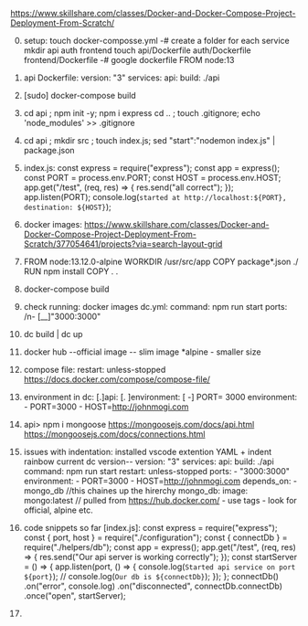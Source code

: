 https://www.skillshare.com/classes/Docker-and-Docker-Compose-Project-Deployment-From-Scratch/

0. setup:
   touch docker-composse.yml
   -# create a folder for each service
   mkdir api auth frontend
   touch api/Dockerfile auth/Dockerfile frontend/Dockerfile
   -# google dockerfile
   FROM node:13

1. api Dockerfile:
   version: "3"
   services:
   api:
   build: ./api

2. [sudo] docker-compose build

3. cd api ; npm init -y;
   npm i express
   cd .. ; touch .gitignore;
   echo 'node_modules' >> .gitignore

4. cd api ; mkdir src ; touch index.js;
   sed "start":"nodemon index.js" | package.json

5. index.js:
   const express = require("express");
   const app = express();
   const PORT = process.env.PORT;
   const HOST = process.env.HOST;
   app.get("/test", (req, res) => {
   res.send("all correct");
   });
   app.listen(PORT);
   console.log(`started at http://localhost:${PORT}, destination: ${HOST}`);

6. docker images:
   https://www.skillshare.com/classes/Docker-and-Docker-Compose-Project-Deployment-From-Scratch/377054641/projects?via=search-layout-grid

7. FROM node:13.12.0-alpine
   WORKDIR /usr/src/app
   COPY package\*.json ./
   RUN npm install
   COPY . .
   <!-- EXPOSE 3000
   CMD ["node", "run start"] -->

8. docker-compose build

9. check running: docker images
dc.yml:
command: npm run start
ports: /n- [__]"3000:3000"
 <!-- <host>:<container> -->

10. dc build | dc up

11. docker hub --official image -- slim image \*alpine - smaller size
12. compose file:
    restart: unless-stopped
    https://docs.docker.com/compose/compose-file/

13. environment in dc:
    [.]api:
    [. ]environment:
    [ -] PORT= 3000
    environment: - PORT=3000 - HOST=http://johnmogi.com

14. api> npm i mongoose
    https://mongoosejs.com/docs/api.html
    https://mongoosejs.com/docs/connections.html

15. issues with indentation:
    installed vscode extention YAML + indent rainbow
    current dc version--
    version: "3"
    services:
    api:
    build: ./api
    command: npm run start
    restart: unless-stopped
    ports: - "3000:3000"
    environment: - PORT=3000 - HOST=http://johnmogi.com
    depends_on: - mongo_db //this chaines up the hirerchy
    mongo_db:
    image: mongo:latest // pulled from https://hub.docker.com/ - use tags - look for official, alpine etc.

16. code snippets so far [index.js]:
    const express = require("express");
    const { port, host } = require("./configuration");
    const { connectDb } = require("./helpers/db");
    const app = express();
    app.get("/test", (req, res) => {
    res.send("Our api server is working correctly");
    });
    const startServer = () => {
    app.listen(port, () => {
    console.log(`Started api service on port ${port}`);
    // console.log(`Our db is ${connectDb}`);
    });
    };
    connectDb()
    .on("error", console.log)
    .on("disconnected", connectDb.connectDb)
    .once("open", startServer);

17.
